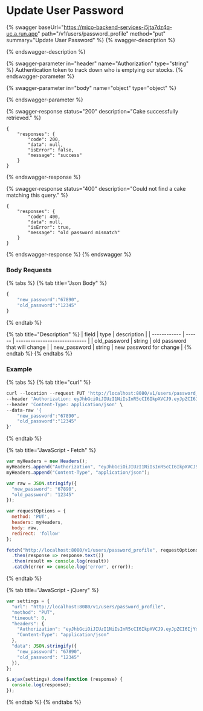 # Update User Password

{% swagger baseUrl="https://mico-backend-services-i5jta7dz4q-uc.a.run.app" path="/v1/users/password_profile" method="put" summary="Update User Password" %}
{% swagger-description %}

{% endswagger-description %}

{% swagger-parameter in="header" name="Authorization" type="string" %}
Authentication token to track down who is emptying our stocks.
{% endswagger-parameter %}

{% swagger-parameter in="body" name="object" type="object" %}

{% endswagger-parameter %}

{% swagger-response status="200" description="Cake successfully retrieved." %}
```
{
    "responses": {
        "code": 200,
        "data": null,
        "isError": false,
        "message": "success"
    }
}
```
{% endswagger-response %}

{% swagger-response status="400" description="Could not find a cake matching this query." %}
```
{
    "responses": {
        "code": 400,
        "data": null,
        "isError": true,
        "message": "old password mismatch"
    }
}
```
{% endswagger-response %}
{% endswagger %}



### Body Requests

{% tabs %}
{% tab title="Json Body" %}
```javascript
{
    "new_password":"67890",
    "old_password":"12345"
}
```
{% endtab %}

{% tab title="Description" %}
| field        | type   | description                   |
| ------------ | ------ | ----------------------------- |
| old_password | string | old password that will change |
| new_password | string | new password for change       |
{% endtab %}
{% endtabs %}

### Example

{% tabs %}
{% tab title="curl" %}
```javascript
curl --location --request PUT 'http://localhost:8080/v1/users/password_profile' \
--header 'Authorization: eyJhbGciOiJIUzI1NiIsInR5cCI6IkpXVCJ9.eyJpZCI6IjYxNTRkMzgxMGZkMDI3NGZhNDFlOTkzYyIsImVtYWlsIjoiNXlvdXNlZnNhbG1hbmFAaXNlb3ZlbHMuY29tIiwiZGF0YXR5cGUiOiIiLCJleHAiOjE2MzMwNTAzMjh9.41gTMZCeAkslEyXfeOXXT8_XOnq5EHusvGEpZGGML2s' \
--header 'Content-Type: application/json' \
--data-raw '{
    "new_password":"67890",
    "old_password":"12345"
}'
```
{% endtab %}

{% tab title="JavaScript - Fetch" %}
```javascript
var myHeaders = new Headers();
myHeaders.append("Authorization", "eyJhbGciOiJIUzI1NiIsInR5cCI6IkpXVCJ9.eyJpZCI6IjYxNTRkMzgxMGZkMDI3NGZhNDFlOTkzYyIsImVtYWlsIjoiNXlvdXNlZnNhbG1hbmFAaXNlb3ZlbHMuY29tIiwiZGF0YXR5cGUiOiIiLCJleHAiOjE2MzMwNTAzMjh9.41gTMZCeAkslEyXfeOXXT8_XOnq5EHusvGEpZGGML2s");
myHeaders.append("Content-Type", "application/json");

var raw = JSON.stringify({
  "new_password": "67890",
  "old_password": "12345"
});

var requestOptions = {
  method: 'PUT',
  headers: myHeaders,
  body: raw,
  redirect: 'follow'
};

fetch("http://localhost:8080/v1/users/password_profile", requestOptions)
  .then(response => response.text())
  .then(result => console.log(result))
  .catch(error => console.log('error', error));
```
{% endtab %}

{% tab title="JavaScript - jQuery" %}
```javascript
var settings = {
  "url": "http://localhost:8080/v1/users/password_profile",
  "method": "PUT",
  "timeout": 0,
  "headers": {
    "Authorization": "eyJhbGciOiJIUzI1NiIsInR5cCI6IkpXVCJ9.eyJpZCI6IjYxNTRkMzgxMGZkMDI3NGZhNDFlOTkzYyIsImVtYWlsIjoiNXlvdXNlZnNhbG1hbmFAaXNlb3ZlbHMuY29tIiwiZGF0YXR5cGUiOiIiLCJleHAiOjE2MzMwNTAzMjh9.41gTMZCeAkslEyXfeOXXT8_XOnq5EHusvGEpZGGML2s",
    "Content-Type": "application/json"
  },
  "data": JSON.stringify({
    "new_password": "67890",
    "old_password": "12345"
  }),
};

$.ajax(settings).done(function (response) {
  console.log(response);
});
```
{% endtab %}
{% endtabs %}
